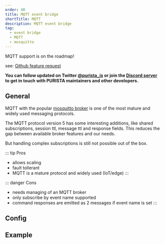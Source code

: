 ```yaml
---
order: 40
title: MQTT event bridge
shortTitle: MQTT
description: MQTT event bridge
tag:
  - event bridge
  - MQTT
  - mosquitto
---
```


MQTT support is on the roadmap!

see: [Github feature request](https://github.com/sebastianwessel/purista/issues/98)

__You can follow updated on Twitter [@purista_js](https://twitter.com/purista_js) or join the [Discord server](https://discord.gg/9feaUm3H2v) to get in touch with PURISTA maintainers and other developers.__

## General

MQTT with the popular [mosquitto broker](https://mosquitto.org) is one of the most mature and widely used messaging protocols.  

The MQTT protocol version 5 has some interesting additions, like shared subscriptions, session ttl, message ttl and response fields. This reduces the gap between available broker features and our needs.

But handling complex subscriptions is still not possible out of the box.

::: tip Pros

- allows scaling
- fault tollerant
- MQTT is a mature protocol and widely used (IoT/edge)
:::

::: danger Cons

- needs managing of an MQTT broker
- only subscribe by event name supported
- command responses are emitted as 2 messages if event name is set
:::

## Config

## Example
